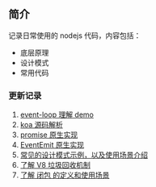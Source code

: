 ## 简介

记录日常使用的 nodejs 代码，内容包括：

- 底层原理
- 设计模式
- 常用代码

### 更新记录

1. [event-loop 理解 demo](https://github.com/ddzyan/node-project/tree/master/event-loop)
2. [koa 源码解析](https://github.com/ddzyan/node-project/tree/master/koa-analysis)
3. [promise 原生实现](https://github.com/ddzyan/node-project/tree/master/promise)
4. [EventEmit 原生实现](https://github.com/ddzyan/node-project/tree/master/eventEmitter-analysis)
5. [常见的设计模式示例，以及使用场景介绍](https://github.com/ddzyan/node-project/tree/master/design-patterns)
6. [了解 V8 垃圾回收机制](https://github.com/ddzyan/node-project/tree/master/trash-recycling)
7. [了解 闭包 的定义和使用场景](https://github.com/ddzyan/node-project/tree/master/closure)
